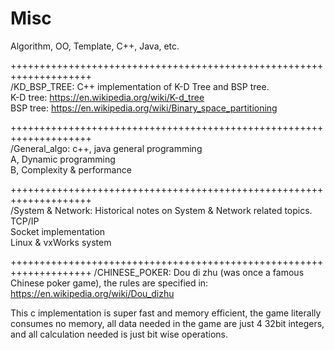 # Misc
Algorithm, OO, Template, C++, Java, etc.

++++++++++++++++++++++++++++++++++++++++++++++++++++++++++++++++++++  
/KD_BSP_TREE: C++ implementation of K-D Tree and BSP tree.  
  K-D tree: https://en.wikipedia.org/wiki/K-d_tree  
  BSP tree: https://en.wikipedia.org/wiki/Binary_space_partitioning  


++++++++++++++++++++++++++++++++++++++++++++++++++++++++++++++++++++  
/General_algo: c++, java general programming  
  A, Dynamic programming  
  B, Complexity & performance  

++++++++++++++++++++++++++++++++++++++++++++++++++++++++++++++++++++  
/System & Network: Historical notes on System & Network related topics.  
  TCP/IP  
  Socket implementation  
  Linux & vxWorks system  

++++++++++++++++++++++++++++++++++++++++++++++++++++++++++++++++++++
/CHINESE_POKER:
Dou di zhu (was once a famous Chinese poker game), the rules are specified in:  
https://en.wikipedia.org/wiki/Dou_dizhu

This c implementation is super fast and memory efficient, the game literally 
consumes no memory, all data needed in the game are just 4 32bit integers, 
and all calculation needed is just bit wise operations.  


